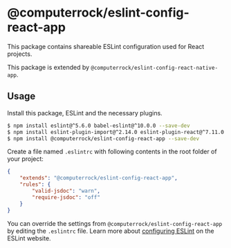 # @computerrock/eslint-config-react-app

This package contains shareable ESLint configuration used for React projects.

This package is extended by `@computerrock/eslint-config-react-native-app`.


## Usage

Install this package, ESLint and the necessary plugins.

```sh
$ npm install eslint@^5.6.0 babel-eslint@^10.0.0 --save-dev
$ npm install eslint-plugin-import@^2.14.0 eslint-plugin-react@^7.11.0 eslint-plugin-jsx-a11y@^6.1.0 --save-dev
$ npm install @computerrock/eslint-config-react-app --save-dev
```

Create a file named `.eslintrc` with following contents in the root folder of your project:

```json
{
    "extends": "@computerrock/eslint-config-react-app",
    "rules": {
        "valid-jsdoc": "warn",
        "require-jsdoc": "off"
    }
}
```

You can override the settings from `@computerrock/eslint-config-react-app` by editing the `.eslintrc` file. Learn more 
about [configuring ESLint](http://eslint.org/docs/user-guide/configuring) on the ESLint website.
